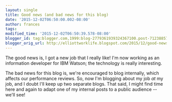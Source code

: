 ```yaml
---
layout: single
title: Good news (and bad news for this blog)
date: '2015-12-02T06:50:00.002-08:00'
author: frances
tags: 
modified_time: '2015-12-02T06:50:39.578-08:00'
blogger_id: tag:blogger.com,1999:blog-2779361939324367100.post-712388573960841267
blogger_orig_url: http://elliottworklife.blogspot.com/2015/12/good-news-and-bad-news-for-this-blog.html
---
```


The good news is, I got a new job that I really like! I'm now working as an 
information developer for IBM Watson; the technology is really interesting. 

The bad news for this blog is, we're encouraged to blog internally, which 
affects our performance reviews. So, now I'm blogging about my job *at* my 
job, and I doubt I'll keep up two separate blogs. That said, I might find time 
here and again to adapt one of my internal posts to a public audience -- we'll 
see! 